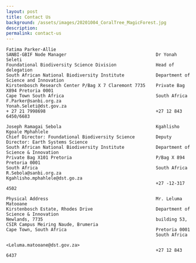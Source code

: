 ```yaml
---
layout: post
title: Contact Us
background: /assets/images/20201004_CoralTree_MagicForest.jpg
description:
permalink: contact-us
---
```

                                                       
         
    Fatima Parker-Allie                                             
    SANBI-GBIF Node Manager                                  Dr Yonah Seleti
    Foundational Biodiversity Science Division               Head of delegation
    South African National Biodiversity Institute            Department of Science and Innovation
    Kirstenbosch Research Center P/Bag X 7 Claremont 7735    Private Bag X894 Pretoria 0001
    Cape Town South Africa                                   South Africa
    F.Parker@sanbi.org.za                                    Yonah.Seleti@dst.gov.za
    + 27 21 7998698                                          +27 12 843 6450/6683
                                                
    Joseph Ramagai Sebola                                    Kgahlisho Kgoale Mphahlele                                           
    Chief Director: Foundational Biodiversity Science        Deputy Director: Earth Systems Science
    South African National Biodiversity Institute            Department of Science & Innovation
    Private Bag X101 Pretoria                                P/Bag X 894 Pretoria 0001
    South Africa                                             South Africa
    R.Sebola@sanbi.org.za                                    Kgahlisho.mphahlele@dst.go.za
                                                             +27 -12-317 4502
         
    Physical Address                                         Mr. Leluma Matooane                                             
    Kirstenbosch Estate, Rhodes Drive                        Department of Science & Innovation
    Newlands, 7735                                           building 53, CSIR Campus Meiring Naude, Brumeria
    Cape Town, South Africa                                  Pretoria 0001             
                                                             South Africa
                                                             <Leluma.matooane@dst.gov.za> 
                                                             +27 12 843 6437
                                                          
